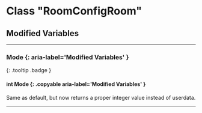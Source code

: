 # Class "RoomConfigRoom"

## Modified Variables
___
### Mode {: aria-label='Modified Variables' }
[ ](#){: .tooltip .badge }
#### int Mode  {: .copyable aria-label='Modified Variables' }
Same as default, but now returns a proper integer value instead of userdata.

___